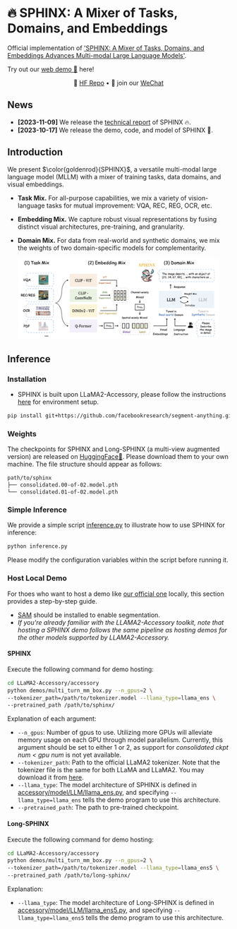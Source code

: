 # 🔥 SPHINX: A Mixer of Tasks, Domains, and Embeddings

Official implementation of ['SPHINX: A Mixer of Tasks, Domains, and Embeddings Advances Multi-modal Large Language Models'](https://github.com/Alpha-VLLM/LLaMA2-Accessory/blob/main/SPHINX/SPHINX_paper.pdf).

Try out our [web demo 🚀](http://imagebind-llm.opengvlab.com/) here!
<p align="center">
   🤗 <a href="https://huggingface.co/Alpha-VLLM/SPHINX" target="_blank">HF Repo</a> • 👋 join our <a href="https://github.com/Alpha-VLLM/LLaMA2-Accessory/blob/main/docs/wechat.md" target="_blank">WeChat</a>
</p>

## News
* **[2023-11-09]** We release the [technical report](https://github.com/Alpha-VLLM/LLaMA2-Accessory/blob/main/SPHINX/SPHINX_paper.pdf) of SPHINX 🔥.
* **[2023-10-17]** We release the demo, code, and model of SPHINX 🎉.

## Introduction

We present $\color{goldenrod}{SPHINX}$, a versatile multi-modal large language model (MLLM) with a mixer of training tasks, data domains, and visual embeddings. 

- **Task Mix.** For all-purpose capabilities, we mix a variety of vision-language tasks for mutual improvement: VQA, REC, REG, OCR, etc.

- **Embedding Mix.** We capture robust visual representations by fusing distinct visual architectures, pre-training, and granularity.

- **Domain Mix.** For data from real-world and synthetic domains, we mix the weights of two domain-specific models for complementarity.

<p align="center">                                                                                                                                          <img src="figs/pipeline.png"/ width="90%"> <br>
</p>


## Inference
### Installation
+ SPHINX is built upon LLaMA2-Accessory, please follow the instructions [here](https://llama2-accessory.readthedocs.io/en/latest/install.html) for environment setup.
``` bash
pip install git+https://github.com/facebookresearch/segment-anything.git
```

### Weights
The checkpoints for SPHINX and Long-SPHINX (a multi-view augmented version) are released on [HuggingFace🤗](https://huggingface.co/Alpha-VLLM/LLaMA2-Accessory/tree/main/finetune/mm/SPHINX). Please download them to your own machine. The file structure should appear as follows:
```
path/to/sphinx
├── consolidated.00-of-02.model.pth
└── consolidated.01-of-02.model.pth
```


### Simple Inference
We provide a simple script [inference.py](inference.py) to illustrate how to use SPHINX for inference:
```bash
python inference.py
```
Please modify the configuration variables within the script before running it.

### Host Local Demo
For thoes who want to host a demo like [our official one](http://imagebind-llm.opengvlab.com/) locally, this section provides a step-by-step guide. 
+ [SAM](https://github.com/facebookresearch/segment-anything.git) should be installed to enable segmentation. 
+ *If you're already familiar with the LLAMA2-Accessory toolkit, note that hosting a SPHINX demo follows the same pipeline as hosting demos for the other models supported by LLAMA2-Accessory.*


#### SPHINX
Execute the following command for demo hosting:
``` bash
cd LLaMA2-Accessory/accessory
python demos/multi_turn_mm_box.py --n_gpus=2 \
--tokenizer_path=/path/to/tokenizer.model --llama_type=llama_ens \
--pretrained_path /path/to/sphinx/
```
Explanation of each argument:

+ `--n_gpus`: Number of gpus to use. Utilizing more GPUs will alleviate memory usage on each GPU through model parallelism. Currently, this argument should be set to either 1 or 2, as support for *consolidated ckpt num < gpu num* is not yet available.
+ `--tokenizer_path`: Path to the official LLaMA2 tokenizer. Note that the tokenizer file is the same for both LLaMA and LLaMA2. You may download it from [here](https://huggingface.co/Alpha-VLLM/LLaMA2-Accessory/blob/main/config/tokenizer.model).
+ `--llama_type`: The model architecture of SPHINX is defined in [accessory/model/LLM/llama_ens.py](../accessory/model/LLM/llama_ens.py),  and specifying `--llama_type=llama_ens` tells the demo program to use this architecture.
+ `--pretrained_path`: The path to pre-trained checkpoint.

#### Long-SPHINX
Execute the following command for demo hosting:
``` bash
cd LLaMA2-Accessory/accessory
python demos/multi_turn_mm_box.py --n_gpus=2 \
--tokenizer_path=/path/to/tokenizer.model --llama_type=llama_ens5 \
--pretrained_path /path/to/long-sphinx/
```
Explanation:
+ `--llama_type`: The model architecture of Long-SPHINX is defined in [accessory/model/LLM/llama_ens5.py](../accessory/model/LLM/llama_ens5.py), and specifying `--llama_type=llama_ens5` tells the demo program to use this architecture.
